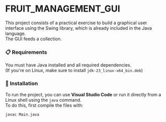 # FRUIT_MANAGEMENT_GUI

This project consists of a practical exercise to build a graphical user interface using the Swing library, which is already included in the Java language.  
The GUI feeds a collection.

### 📋 Requirements

You must have Java installed and all required dependencies.  
(If you're on Linux, make sure to install `jdk-23_linux-x64_bin.deb`)

### 🔧 Installation

To run the project, you can use **Visual Studio Code** or run it directly from a Linux shell using the `java` command.  
To do this, first compile the files with:

```bash
javac Main.java
